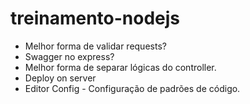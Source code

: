 # treinamento-nodejs
 - Melhor forma de validar requests?
 - Swagger no express?
 - Melhor forma de separar lógicas do controller.
 - Deploy on server
 - Editor Config - Configuração de padrões de código.